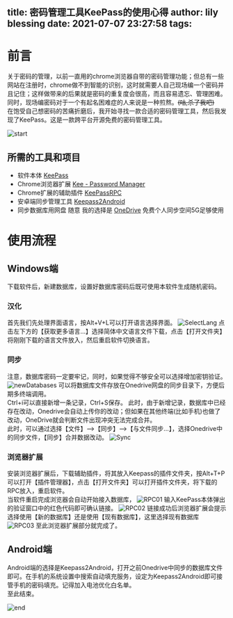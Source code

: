 title: 密码管理工具KeePass的使用心得
author: lily blessing
date: 2021-07-07 23:27:58
tags:
---
# 前言
关于密码的管理，以前一直用的chrome浏览器自带的密码管理功能；但总有一些网站在注册时，chrome做不到智能的识别，这时就需要人自己现场编一个密码并且记住；这样做带来的后果就是密码的重复度会很高，而且容易遗忘、管理困难。同时，现场编密码对于一个有起名困难症的人来说是一种煎熬。~~(咕,杀了我吧)~~  
在饱受自己想密码的苦痛折磨后，我开始寻找一款合适的密码管理工具，然后我发现了KeePass。这是一款跨平台开源免费的密码管理工具。

![start](http://oss.lilyblessing.xyz/2:/img/pid=90877153.webp)

## 所需的工具和项目
- 软件本体 [KeePass](https://keepass.info/)
- Chrome浏览器扩展 [Kee - Password Manager](https://chrome.google.com/webstore/detail/kee-password-manager/mmhlniccooihdimnnjhamobppdhaolme)
- Chrome扩展的辅助插件 [KeePassRPC](https://github.com/kee-org/keepassrpc/releases)
- 安卓端同步管理工具 [Keepass2Android](https://play.google.com/store/apps/details?id=keepass2android.keepass2android&hl=zh&gl=US)
- 同步数据库用网盘 随意 我的选择是 [OneDrive](https://onedrive.live.com/) 免费个人同步空间5G足够使用

# 使用流程

## Windows端

下载软件后，新建数据库，设置好数据库密码后既可使用本软件生成随机密码。  
### 汉化
首先我们先处理界面语言，按Alt+V+L可以打开语言选择界面。
![SelectLang](http://oss.lilyblessing.xyz/2:/img/SelectLang.webp)
点击左下方的【获取更多语言...】选择简体中文语言文件下载，点击【打开文件夹】将刚刚下载的语言文件放入，然后重启软件切换语言。
### 同步
注意，数据库密码一定要牢记，同时，如果觉得不够安全可以选择增加密钥验证。
![newDatabases](http://oss.lilyblessing.xyz/2:/img/newDatabases.webp)
可以将数据库文件存放在Onedrive网盘的同步目录下，方便后期多终端调用。  
Ctrl+i可以直接新增一条记录，Ctrl+S保存。  此时，由于新增记录，数据库中已经存在改动，Onedrive会自动上传你的改动；但如果在其他终端(比如手机)也做了改动，OneDrive就会判断文件出现冲突无法完成合并。  
此时，可以通过选择【文件】-->【同步】-->【与文件同步...】，选择Onedrive中的同步文件，【同步】合并数据改动。
![Sync](http://oss.lilyblessing.xyz/2:/img/Sync.webp)
### 浏览器扩展
安装浏览器扩展后，下载辅助插件，将其放入Keepass的插件文件夹，按Alt+T+P可以打开【插件管理器】，点击【打开文件夹】可以打开插件文件夹，将下载的RPC放入，重启软件。  
当软件重启完成浏览器会自动开始接入数据库，
![RPC01](https://www.softzone.es/app/uploads-softzone.es/2020/01/Kee-vincular-con-KeePass.jpg)
输入KeePass本体弹出的验证窗口中的红色代码即可确认链接。
![RPC02](https://www.softzone.es/app/uploads-softzone.es/2020/01/Clave-conexi%C3%B3n-Kee-KeePass.jpg)
链接成功后浏览器扩展会提示选择使用【新的数据库】还是使用【现有数据库】，这里选择现有数据库
![RPC03](https://www.softzone.es/app/uploads-softzone.es/2020/01/KeePass-Usar-base-de-datos.jpg)
至此浏览器扩展部分就完成了。

## Android端

Android端的选择是Keepass2Android，打开之前Onedrive中同步的数据库文件即可。在手机的系统设置中搜索自动填充服务，设定为Keepass2Android即可接管手机的密码填充。记得加入电池优化白名单。  
至此结束。

![end](http://oss.lilyblessing.xyz/2:/img/pid=90743556.webp)